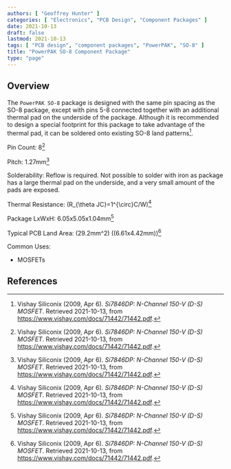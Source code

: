 ```yaml
---
authors: [ "Geoffrey Hunter" ]
categories: [ "Electronics", "PCB Design", "Component Packages" ]
date: 2021-10-13
draft: false
lastmod: 2021-10-13
tags: [ "PCB design", "component packages", "PowerPAK", "SO-8" ]
title: "PowerPAK SO-8 Component Package"
type: "page"
---
```


## Overview

The `PowerPAK SO-8` package is designed with the same pin spacing as the SO-8 package, except with pins 5-8 connected together with an additional thermal pad on the underside of the package. Although it is recommended to design a special footprint for this package to take advantage of the thermal pad, it can be soldered onto existing SO-8 land patterns[^bib-vishay-si7846dp].

Pin Count: 8[^bib-vishay-si7846dp]

Pitch: 1.27mm[^bib-vishay-si7846dp]

Solderability: Reflow is required. Not possible to solder with iron as package has a large thermal pad on the underside, and a very small amount of the pads are exposed.

Thermal Resistance: \(R_{\theta JC}=1^{\circ}C/W\)[^bib-vishay-si7846dp]

Package LxWxH: 6.05x5.05x1.04mm[^bib-vishay-si7846dp]

Typical PCB Land Area: \(29.2mm^2\) (\(6.61x4.42mm\))[^bib-vishay-si7846dp]

Common Uses:
* MOSFETs

## References

[^bib-vishay-si7846dp]:  Vishay Siliconix (2009, Apr 6). _Si7846DP: N-Channel 150-V (D-S) MOSFET_. Retrieved 2021-10-13, from https://www.vishay.com/docs/71442/71442.pdf.
